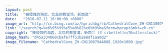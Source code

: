 ```yaml
---
layout: post
title:  "被侵蚀的海岩，北岛的教堂湾，新西兰"
date:   "2016-07-11 16:00:00 +0800"
image_url: "http://cn.bing.com/az/hprichbg/rb/CathedralCove_ZH-CN11007944088_1920x1080.jpg"
link: "/search?q=%e6%95%99%e5%a0%82%e6%b9%be&form=hpcapt&mkt=zh-cn"
copyright: "被侵蚀的海岩，北岛的教堂湾，新西兰 (© crbellette/Shutterstock)"
image_hash: "d45a334060cbafe7ff53b2e8df1aa0d2"
image_filename: "CathedralCove_ZH-CN11007944088_1920x1080.jpg"
---
```


